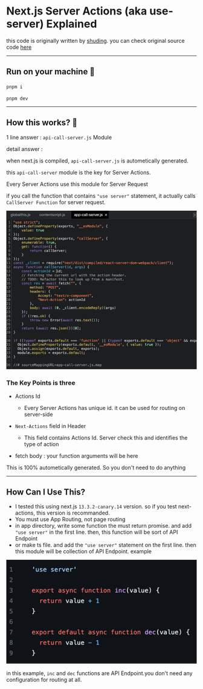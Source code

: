 # Next.js Server Actions (aka use-server) Explained

this code is originally written by [shuding](https://github.com/shuding). you can check original source code [here](https://github.com/vercel/next.js/tree/ee48c667313524f5effeb0e32af1acc78299e849/test/e2e/app-dir/actions)

---

## Run on your machine 🚀

`pnpm i`

`pnpm dev`

---


## How this works? 🤔

1 line answer : `api-call-server.js` Module

detail answer :

when next.js is compiled, `api-call-server.js` is autometically generated.

this `api-call-server` module is the key for Server Actions.

Every Server Actions use this module for Server Request

if you call the function that contains `"use server"` statement, it actually calls `CallServer Function` for server request. 

<img src="public/api-call-server-screenshot.png" />



### The Key Points is three

- Actions Id
    - Every Server Actions has unique id. it can be used for routing on server-side

- `Next-Actions` field in Header
    - This field contains Actions Id. Server check this and identifies the type of action

- fetch body : your function arguments will be here

This is 100% autometically generated. So you don't need to do anything

---

## How Can I Use This?

- I tested this using next.js `13.3.2-canary.14` version. so if you test next-actions, this version is recommanded.
- You must use App Routing, not page routing
- in app directory, write some function the must return promise. and add `"use server"` in the first line. then, this function will be sort of API Endpoint
- or make ts file. and add the `"use server"` statement on the first line. then this module will be collection of API Endpoint. 
example 

<img src="public/use-server-module-example.png">

in this example, `inc` and `dec` functions are API Endpoint.you don't need any configuration for routing  at all.